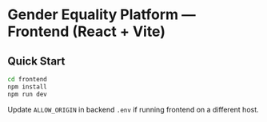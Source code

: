 # Gender Equality Platform — Frontend (React + Vite)
## Quick Start
```bash
cd frontend
npm install
npm run dev
```
Update `ALLOW_ORIGIN` in backend `.env` if running frontend on a different host.
